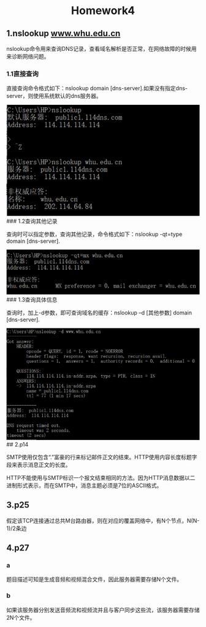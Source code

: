 <center><h1>Homework4</h1></center>

## 1.nslookup www.whu.edu.cn

<p>nslookup命令用来查询DNS记录，查看域名解析是否正常，在网络故障的时候用来诊断网络问题。</p>

### 1.1直接查询

<p>直接查询命令格式如下：nslookup domain [dns-server].如果没有指定dns-server，则使用系统默认的dns服务器。</p>
<div align="center">
<img src="nslookup.png"/>
</div>
### 1.2查询其他记录

<p>查询时可以指定参数，查询其他记录，命令格式如下：nslookup -qt=type domain [dns-server].</p>
<div align="center">
<img src="nslookup2.png"/>
</div>
### 1.3查询具体信息

<p>查询时，加上-d参数，即可查询域名的缓存：nslookup –d [其他参数] domain [dns-server].</p>
<div align="center">
<img src="nslookup3.png"/>
</div>
## 2.p14

<p>SMTP使用仅包含“.”富豪的行来标记邮件正文的结束。HTTP使用内容长度标题字段来表示消息正文的长度。</p>
<p>HTTP不能使用与SMTP标识一个报文结束相同的方法。因为HTTP消息数据以二进制形式表示，而在SMTP中，消息主题必须是7位的ASCII格式。</p>

## 3.p25

<p>假定该TCP连接通过总共M台路由器，则在对应的覆盖网络中，有N个节点，N(N-1)/2条边</p>

## 4.p27

### a

<p>题目描述可知是生成音频和视频混合文件，因此服务器需要存储N个文件。</p>

### b

<p>如果该服务器分别发送音频流和视频流并且与客户同步这些流，该服务器需要存储2N个文件。</p>



#### 

